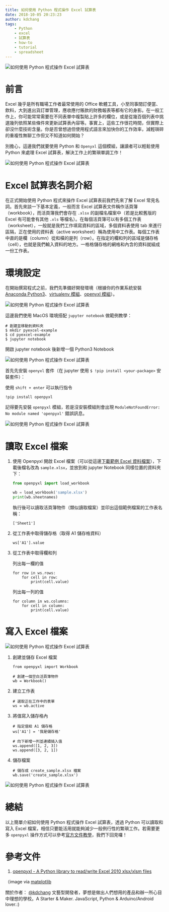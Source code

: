 ```yaml
---
title: 如何使用 Python 程式操作 Excel 試算表
date: 2018-10-05 20:23:23
author: kdchang
tags: 
    - Python
    - excel
    - 試算表
    - how-to
    - tutorial
    - spreadsheet
---
```


![如何使用 Python 程式操作 Excel 試算表](/img/kdchang/python-automation-programming/excel-intro/excel-cover.png)

# 前言
Excel 幾乎是所有職場工作者最常使用的 Office 軟體工具，小至同事間訂便當、飲料，大到進出貨訂單管理，應收應付賬款的財務報表等都有它的身影。在一般工作上，你可能常常需要在不同表單中複製貼上許多的欄位，或是從幾百個列表中挑選幾列依照某些條件來更新試算表內容等。事實上，這些工作很花時間，但實際上卻沒什麼技術含量。你是否曾想過但使用程式語言來加快你的工作效率，減輕瑣碎的重複性無聊工作但又不知道如何開始？

別擔心，這邊我們就要使用 Python 和 `Openyxl` 這個模組，讓讀者可以輕鬆使用 Python 來處理 Excel 試算表，解決工作上的繁瑣單調工作！

![如何使用 Python 程式操作 Excel 試算表](/img/kdchang/python-automation-programming/excel-intro/excel-intro.png)

# Excel 試算表名詞介紹
在正式開始使用 Python 程式來操作 Excel 試算表前我們先來了解 Excel 常見名詞。首先來談一下基本定義，一般而言 Excel 試算表文件稱作活頁簿（workbook），而活頁簿我們會存在 `.xlsx` 的副檔名檔案中（若是比較舊版的 Excel 有可能會有其他 `.xls` 等檔名）。在每個活頁簿可以有多個工作表（worksheet），一般就是我們工作填寫資料的區域，多個資料表使用 tab 來進行區隔，正在使用的資料表（active worksheet）稱為使用中工作表。每個工作表中直的是欄（column）從和橫的是列（row）。在指定的欄和列的區域是儲存格（cell），也就是我們輸入資料的地方。一格格儲存格的網格和內含的資料就組成一份工作表。

# 環境設定
在開始撰寫程式之前，我們先準備好開發環境（根據你的作業系統安裝 [Anaconda Python3](https://www.anaconda.com/download/)、[virtualenv 模組](https://virtualenv.pypa.io/en/stable/installation/)、[openyxl 模組](https://openpyxl.readthedocs.io/en/stable/)）。

![如何使用 Python 程式操作 Excel 試算表](/img/kdchang/python-automation-programming/excel-intro/demo1.png)

這邊我們使用 MacOS 環境搭配 `jupyter notebook` 做範例教學：

```
# 創建並移動到資料夾
$ mkdir pyexcel-example
$ cd pyexcel-example
$ jupyter notebook
```

開啟 jupyter notebook 後新增一個 Python3 Notebook

![如何使用 Python 程式操作 Excel 試算表](/img/kdchang/python-automation-programming/excel-intro/demo2.png)

首先先安裝 `openyxl` 套件（在 jupyter 使用 `$ !pip install <your-package>` 安裝套件）：

使用 `shift + enter` 可以執行指令

```
!pip install openpyxl
```

記得要先安裝 `openpyxl` 模組，若是沒安裝模組則會出現 `ModuleNotFoundError: No module named 'openpyxl'` 錯誤訊息。

![如何使用 Python 程式操作 Excel 試算表](/img/kdchang/python-automation-programming/excel-intro/demo3.png)

# 讀取 Excel 檔案
1. 使用 Openpyxl 開啟 Excel 檔案（可以從這邊[下載範例 Excel 資料檔案](http://go.microsoft.com/fwlink/?LinkID=521962)），下載後檔名改為 `sample.xlsx`，並放到和 jupyter Notebook 同樣位置的資料夾下：

    ```py
    from openpyxl import load_workbook

    wb = load_workbook('sample.xlsx')
    print(wb.sheetnames)
    ```

    執行後可以讀取活頁簿物件（類似讀取檔案）並印出這個範例檔案的工作表名稱：

    ```
    ['Sheet1']
    ```

2. 從工作表中取得儲存格（取得 A1 儲存格資料）

    ```
    ws['A1'].value
    ```

3. 從工作表中取得欄和列

    列出每一欄的值

    ```
    for row in ws.rows:
        for cell in row:
            print(cell.value)
    ```

    列出每一列的值

    ```
    for column in ws.columns:
        for cell in column:
            print(cell.value)
    ```

# 寫入 Excel 檔案
![如何使用 Python 程式操作 Excel 試算表](/img/kdchang/python-automation-programming/excel-intro/demo4.png)

1. 創建並儲存 Excel 檔案

    ```
    from openpyxl import Workbook

    # 創建一個空白活頁簿物件
    wb = Workbook()
    ```

2. 建立工作表

    ```
    # 選取正在工作中的表單
    ws = wb.active
    ```

3. 將值寫入儲存格內

    ```
    # 指定值給 A1 儲存格
    ws['A1'] = '我是儲存格'

    # 向下新增一列並連續插入值
    ws.append([1, 2, 3])
    ws.append([3, 2, 1])
    ```

4. 儲存檔案

    ```
    # 儲存成 create_sample.xlsx 檔案
    wb.save('create_sample.xlsx')
    ```

![如何使用 Python 程式操作 Excel 試算表](/img/kdchang/python-automation-programming/excel-intro/demo5.png)

# 總結
以上簡單介紹如何使用 Python 程式操作 Excel 試算表，透過 Python 可以讀取和寫入 Excel 檔案，相信只要能活用就能夠減少一般例行性的繁瑣工作。若需要更多 `openpyxl` 操作方式可以參考[官方文件教學](https://openpyxl.readthedocs.io/en/stable/index.html#)，我們下回見囉！

# 參考文件
1. [openpyxl - A Python library to read/write Excel 2010 xlsx/xlsm files](https://openpyxl.readthedocs.io/en/stable/index.html#module-openpyxl)

（image via [matplotlib](https://www.google.com.tw/url?sa=i&rct=j&q=&esrc=s&source=images&cd=&cad=rja&uact=8&ved=2ahUKEwjNwbGM4OHdAhXGvrwKHQ7DBKsQjxx6BAgBEAI&url=https%3A%2F%2Fproducts.office.com%2Fzh-hk%2Fexcel&psig=AOvVaw3QGOaPdJF8pWlME7Vtbe1r&ust=1538363320894206)


關於作者：
[@kdchang](http://blog.kdchang.cc) 文藝型開發者，夢想是做出人們想用的產品和辦一所心目中理想的學校。A Starter & Maker. JavaScript, Python & Arduino/Android lover.:) 
